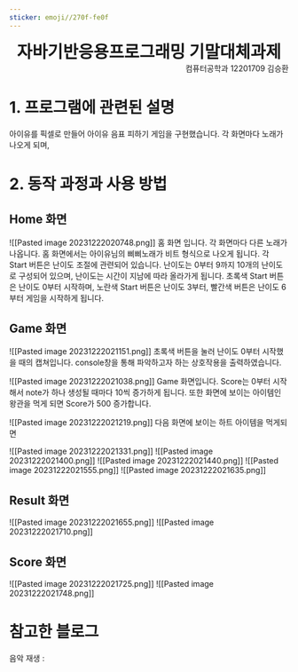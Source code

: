 ```yaml
---
sticker: emoji//270f-fe0f
---
```

<div style="text-align: center; font-size:30;font-weight:bold ">자바기반응용프로그래밍 기말대체과제</div>

<div style="text-align: right">컴퓨터공학과 12201709 김승환</div>

# 1. 프로그램에 관련된 설명
아이유를 픽셀로 만들어 아이유 음표 피하기 게임을 구현했습니다.
각 화면마다 노래가 나오게 되며, 

# 2. 동작 과정과 사용 방법
## Home 화면
![[Pasted image 20231222020748.png]]
홈 화면 입니다.
각 화면마다 다른 노래가 나옵니다. 홈 화면에서는 아이유님의 삐삐노래가 비트 형식으로 나오게 됩니다.
각 Start 버튼은 난이도 조절에 관련되어 있습니다. 난이도는 0부터 9까지 10개의 난이도로 구성되어 있으며, 난이도는 시간이 지남에 따라 올라가게 됩니다.
초록색 Start 버튼은 난이도 0부터 시작하며, 노란색 Start 버튼은 난이도 3부터, 빨간색 버튼은 난이도 6부터 게임을 시작하게 됩니다.
## Game 화면
![[Pasted image 20231222021151.png]]
초록색 버튼을 눌러 난이도 0부터 시작했을 때의 캡쳐입니다. console창을 통해 파악하고자 하는 상호작용을 출력하였습니다.

![[Pasted image 20231222021038.png]]
Game 화면입니다. Score는 0부터 시작해서 note가 하나 생성될 때마다 10씩 증가하게 됩니다. 또한 화면에 보이는 아이템인 왕관을 먹게 되면 Score가 500 증가합니다. 

![[Pasted image 20231222021219.png]]
다음 화면에 보이는 하트 아이템을 먹게되면 



![[Pasted image 20231222021331.png]]
![[Pasted image 20231222021400.png]]
![[Pasted image 20231222021440.png]]
![[Pasted image 20231222021555.png]]
![[Pasted image 20231222021635.png]]
## Result 화면
![[Pasted image 20231222021655.png]]
![[Pasted image 20231222021710.png]]
## Score 화면
![[Pasted image 20231222021725.png]]
![[Pasted image 20231222021748.png]]
# 참고한 블로그
음악 재생 : 